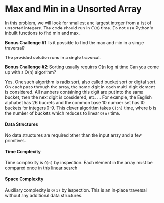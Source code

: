 # Max and Min in a Unsorted Array

In this problem, we will look for smallest and largest integer from a list of unsorted integers. The code should run in O(n) time. Do not use Python's inbuilt functions to find min and max.

**Bonus Challenge #1**: Is it possible to find the max and min in a single traversal?

The provided solution runs in a single traversal.

**Bonus Challenge #2**: Sorting usually requires O(n log n) time Can you come up with a O(n) algorithm?

Yes. One such algorithm is [radix sort](https://en.wikipedia.org/wiki/Radix_sort), also called bucket sort or digital sort. On each pass through the array, the same digit in each multi-digit element is considered. All numbers containing this digit are put into the same bucket, then the next digit is considered, etc. ... For example, the English alphabet has 26 buckets and the common base 10 number set has 10 buckets for integers 0-9. This clever algorithm takes `O(bn)` time, where b is the number of buckets which reduces to linear `O(n)` time.

#### Data Structures

No data structures are required other than the input array and a few primitives.

#### Time Complexity

Time complexity is `O(n)` by inspection. Each element in the array must be compared once in this [linear search](https://en.wikipedia.org/wiki/Linear_search)

#### Space Complexity

Auxiliary complexity is `O(1)` by inspection. This is an in-place traversal without any additional data structures.
